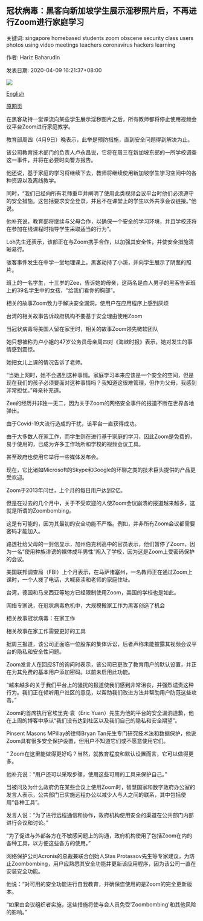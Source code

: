 ## 冠状病毒：黑客向新加坡学生展示淫秽照片后，不再进行Zoom进行家庭学习

关键词: singapore homebased students zoom obscene security class users photos using video meetings teachers coronavirus hackers learning

作者: Hariz Baharudin

发表日期: 2020-04-09 16:21:37+08:00

![](https://www.straitstimes.com/sites/default/files/styles/x_large/public/articles/2020/04/09/yq-keyboardgeneric-09042020.jpg?itok=STQ8v1sD)

[English](Coronavirus%3A%20No%20more%20Zoom%20for%20home-based%20learning%20after%20hackers%20show%20obscene%20photos%20to%20Singapore%20students.md)

[原网页](https://www.straitstimes.com/singapore/hackers-hijack-home-based-lessons-on-zoom-to-allegedly-show-obscene-photos-to-children)

在黑客劫持一堂课流向某些学生展示淫秽图片之后，所有教师都将停止使用视频会议平台Zoom进行家庭教学。

教育部周四（4月9日）晚表示，此举是预防措施，直到安全问题得到解决为止。

该公司教育技术部门的负责人卢永昌说，它将在周三在新加坡东部的一所学校调查这一事件，并将在必要时向警方报告。

他还说，基于家庭的学习将继续下去，教师将继续使用新加坡学生学习空间中的各种资源以及离线教学。

同时，“我们已经向所有老师重申并阐明了使用此类视频会议平台时他们必须遵守的安全措施。这包括要求安全登录，并且不在课堂上的学生以外共享会议链接。”他说。

他补充说，教育部将继续与父母合作，以确保一个安全的学习环境，并且学校还将在参加在线课程时指导学生采取适当的行为”。

Loh先生还表示，该部正在与Zoom携手合作，以加强其安全性，并使安全措施清晰易行。

骇客事件发生在中学一堂地理课上。黑客劫持了小溪，并向学生展示了阴茎的照片。

班上的一名学生，十三岁的Zee，告诉她的母亲，这两名是白人男子的黑客告诉班上的39名学生中的女孩，“给我们看你的胸部”。

相关的故事Zoom致力于解决安全漏洞，使用户在应用程序上感到厌烦

台湾的相关故事告诉政府机构不要基于安全理由使用Zoom

当冠状病毒将美国人留在家里时，相关的故事Zoom领先微软团队

她只想被称为卢小姐的47岁公务员母亲周四对《海峡时报》表示，她对发生的事情感到震惊。

她把女儿上课的情况告诉了老师。

“当她上网时，她不会遇到这种事情。家庭学习本来应该是一个安全的空间，但是现在我们的孩子必须要面对这种事情吗？我知道这很难管理，但作为父母，我感到非常担忧。”母亲补充道。

Zee的经历并非独一无二，因为关于Zoom的网络安全事件的报道不断在世界各地弹出。

由于Covid-19大流行造成的干扰，该平台一直获得成功。

由于大多数人在家工作，而学生则在进行基于家庭的学习，因此Zoom是免费的，易于使用的，已成为许多工作场所和学校的视频会议工具。

甚至政府也使用它举行一些媒体发布会。

现在，它比诸如Microsoft的Skype和Google的环聊之类的技术巨头提供的产品更受欢迎。

Zoom于2013年问世，上个月的每日用户达到2亿。

但是在过去的几个月中，关于不受欢迎的人使Zoom会议崩溃的报道越来越多，这就是所谓的Zoombombing。

这是有可能的，因为其最初的安全功能不严格。例如，并非所有Zoom会议都需要密码才能加入。

路透社给父母的一封信显示，加州伯克利高中的官员表示，他们暂停了Zoom，因为一名“使用种族诽谤的裸体成年男性”闯入了学校，因为这是Zoom上受密码保护的会议。

美国联邦调查局（FBI）上个月表示，在马萨诸塞州，一名教师正在通过Zoom上课时，一个人拨了电话，大喊亵渎和老师的家庭住址。

台湾，德国和马来西亚等地方已经限制使用Zoom，美国的学校也是如此。

网络专家说，在冠状病毒危机中，大规模搬家工作为黑客创造了机会

相关故事冠状病毒：在家工作

相关故事在家工作需要更好的工具

据周三报道，该公司正面临一位股东的集体诉讼，后者声称未能披露其视频会议平台的隐私和安全性问题。

Zoom发言人在回应ST的询问时表示，该公司已更改了教育用户的默认设置，并正在为其免费的基本用户添加密码。以前未启用此功能。

“越来越多的关于我们平台上的骚扰的报道使我们感到非常沮丧，并强烈谴责这种行为。我们正在倾听用户社区的意见，以帮助我们改进方法并帮助用户防范这些攻击。”

Zoom的首席执行官埃里克·袁（Eric Yuan）先生为他的平台的安全漏洞道歉，他在上周的博客中承认“我们没有达到社区以及我们自己的隐私和安全期望”。

Pinsent Masons MPillay的律师Bryan Tan先生专门研究技术法和数据保护，他说Zoom具有很多安全保护设置，但用户不知道它们或不愿意使用它们。

“ Zoom在这里能做得更好吗？当然，就教育程度和默认设置而言，它可以做得更多。

他补充说：“用户还可以采取步骤，使用这些可用的工具来保护自己。”

当被问及为什么政府仍在某些会议上使用Zoom时，智慧国家和数字政府办公室的发言人表示，公共部门已实施远程办公以减少人与人之间的联系，其中包括使用“各种工具”。

发言人说：“为了进行远程通信和协作，政府机构使用安全的渠道在公共部门内部进行会议和讨论。”

“为了促进与外部各方在不敏感问题上的沟通，政府机构使用了包括Zoom在内的各种工具，以方便这些各方的使用。”

网络保护公司Acronis的总裁兼联合创始人Stas Protassov先生等专家建议，为防止Zoombombing，用户应熟悉其安全功能并更新该应用程序，因为该公司一直在安装安全功能。

他说：“对可用的安全功能进行自我教育，并确保您使用的是Zoom的完全更新版本。

“如果由会议组织者实施，这些措施将使与会人员免受'Zoombombing'和其他风险的影响。”